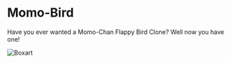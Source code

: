 # Momo-Bird
Have you ever wanted a Momo-Chan Flappy Bird Clone? Well now you have one!

![Boxart](https://github.com/user-attachments/assets/8d46840d-63cf-42f8-8d7b-20eb381b79e9)


